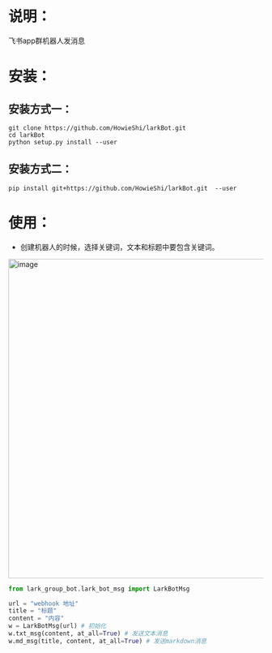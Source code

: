 # 说明：
飞书app群机器人发消息

# 安装：

## 安装方式一：
```
git clone https://github.com/HowieShi/larkBot.git
cd larkBot
python setup.py install --user
```

## 安装方式二：
```
pip install git+https://github.com/HowieShi/larkBot.git  --user
```

# 使用：
* 创建机器人的时候，选择关键词，文本和标题中要包含关键词。
<img width="630" alt="image" src="https://user-images.githubusercontent.com/25098399/229023350-8ccfb38d-443e-4676-954c-42b4a82bf8a0.png">


```python
from lark_group_bot.lark_bot_msg import LarkBotMsg

url = "webhook 地址"
title = "标题"
content = "内容"
w = LarkBotMsg(url) # 初始化
w.txt_msg(content, at_all=True) # 发送文本消息
w.md_msg(title, content, at_all=True) # 发送markdown消息
```
